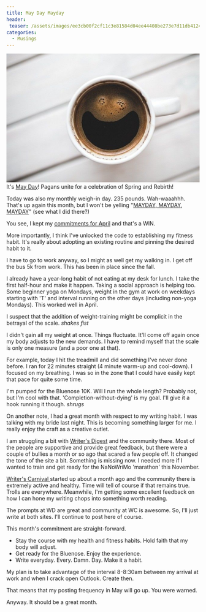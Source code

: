 ```yaml
---
title: May Day Mayday
header:
 teaser: /assets/images/ee3cb00f2cf11c3e81584d04ee44408be273e7d11db4124496f0_640_mayday.jpg
categories:
  - Musings
---
```

<img src="/assets/images/ee3cb00f2cf11c3e81584d04ee44408be273e7d11db4124496f0_640_mayday.jpg">It's <a href="http://en.wikipedia.org/wiki/May_Day">May Day</a>! Pagans unite for a celebration of Spring and Rebirth!

Today was also my monthly weigh-in day. 235 pounds. Wah-waaahhh. That's up again this month, but I won't be yelling "<a href="http://en.wikipedia.org/wiki/Mayday">MAYDAY, MAYDAY, MAYDAY</a>" (see what I did there?)

You see, I kept my <a href="http://blog.douglangille.ca/post/47268053196/april-2013-one-year-later">commitments for April</a> and that's a WIN.

More importantly, I think I've unlocked the code to establishing my fitness habit. It's really about adopting an existing routine and pinning the desired habit to it.

I have to go to work anyway, so I might as well get my walking in. I get off the bus 5k from work. This has been in place since the fall.

I already have a year-long habit of not eating at my desk for lunch. I take the first half-hour and make it happen. Taking a social approach is helping too. Some beginner yoga on Mondays, weight in the gym at work on weekdays starting with 'T' and interval running on the other days (including non-yoga Mondays). This worked well in April.

I suspect that the addition of weight-training might be complicit in the betrayal of the scale. *shakes fist*

I didn't gain all my weight at once. Things fluctuate. It'll come off again once my body adjusts to the new demands. I have to remind myself that the scale is only one measure (and a poor one at that).

For example, today I hit the treadmill and did something I've never done before. I ran for 22 minutes straight (4 minute warm-up and cool-down). I focused on my breathing. I was so in the zone that I could have easily kept that pace for quite some time.

I'm pumped for the Bluenose 10K. Will I run the whole length? Probably not, but I'm cool with that. 'Completion-without-dying' is my goal. I'll give it a hook running it though. *shrugs*

On another note, I had a great month with respect to my writing habit. I was talking with my bride last night. This is becoming something larger for me. I really enjoy the craft as a creative outlet.

I am struggling a bit with <a href="http://www.writersdigest.com/prompts">Writer's Digest</a> and the community there. Most of the people are supportive and provide great feedback, but there were a couple of bullies a month or so ago that scared a few people off. It changed the tone of the site a bit. Something is missing now. I needed more if I wanted to train and get ready for the NaNoWriMo 'marathon' this November.

<a href="http://www.writerscarnival.ca/">Writer's Carnival </a>started up about a month ago and the community there is extremely active and healthy. Time will tell of course if that remains true. Trolls are everywhere. Meanwhile, I'm getting some excellent feedback on how I can hone my writing chops into something worth reading.

The prompts at WD are great and community at WC is awesome. So, I'll just write at both sites. I'll continue to post here of course.

This month's commitment are straight-forward.

<ul>
  <li>Stay the course with my health and fitness habits. Hold faith that my body will adjust.</li>
  <li>Get ready for the Bluenose. Enjoy the experience.</li>
  <li>Write everyday. Every. Damn. Day. Make it a habit.</li>
</ul>

My plan is to take advantage of the interval 8-8:30am between my arrival at work and when I crack open Outlook. Create then.

That means that my posting frequency in May will go up. You were warned.

Anyway. It should be a great month.